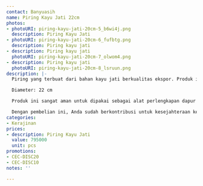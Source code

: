 ```yaml
---
contact: Banyuasih
name: Piring Kayu Jati 22cm
photos:
- photoURI: piring-kayu-jati-20cm-5_b6wi4j.png
  description: Piring Kayu Jati
- photoURI: piring-kayu-jati-20cm-6_fufbtg.png
  description: Piring kayu jati
- description: Piring kayu jati
  photoURI: piring-kayu-jati-20cm-7_olwom4.png
- description: Piring kayu jati
  photoURI: piring-kayu-jati-20cm-8_lsruun.png
description: |-
  Piring yang terbuat dari bahan kayu jati berkualitas ekspor. Produk ini dibuat oleh para pengrajin terampil di destinasi wisata Tanjung Lesung.

  Diameter: 22 cm

  Produk ini sangat aman untuk dipakai sebagai alat perlengkapan dapur karena tidak dilapisi dengan bahan kimia yang berbahaya. Kami menggunakan bahan pelapis permukaan kayu 100% natural biopolish food grade sehingga Anda dapat menggunakannya sebagai alat perlengkapan dapur yang aman.

  Dengan pembelian ini, Anda sudah berkontribusi untuk kesejahteraan kelompok masyarakat di desa kami.
categories:
- Kerajinan
prices:
- description: Piring Kayu Jati
  value: 795000
  unit: pcs
promotions:
- CEC-DISC20
- CEC-DISC10
notes: ''

---
```

